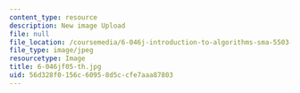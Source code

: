 ```yaml
---
content_type: resource
description: New image Upload
file: null
file_location: /coursemedia/6-046j-introduction-to-algorithms-sma-5503-fall-2005/56d328f0156c60958d5ccfe7aaa87803_6-046jf05-th.jpg
file_type: image/jpeg
resourcetype: Image
title: 6-046jf05-th.jpg
uid: 56d328f0-156c-6095-8d5c-cfe7aaa87803
---
```

